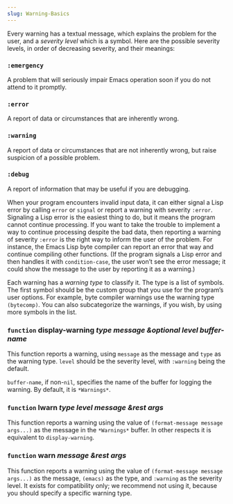 ```yaml
---
slug: Warning-Basics
---
```


Every warning has a textual message, which explains the problem for the user, and a *severity level* which is a symbol. Here are the possible severity levels, in order of decreasing severity, and their meanings:

### `:emergency`

A problem that will seriously impair Emacs operation soon if you do not attend to it promptly.

### `:error`

A report of data or circumstances that are inherently wrong.

### `:warning`

A report of data or circumstances that are not inherently wrong, but raise suspicion of a possible problem.

### `:debug`

A report of information that may be useful if you are debugging.

When your program encounters invalid input data, it can either signal a Lisp error by calling `error` or `signal` or report a warning with severity `:error`. Signaling a Lisp error is the easiest thing to do, but it means the program cannot continue processing. If you want to take the trouble to implement a way to continue processing despite the bad data, then reporting a warning of severity `:error` is the right way to inform the user of the problem. For instance, the Emacs Lisp byte compiler can report an error that way and continue compiling other functions. (If the program signals a Lisp error and then handles it with `condition-case`, the user won’t see the error message; it could show the message to the user by reporting it as a warning.)

Each warning has a *warning type* to classify it. The type is a list of symbols. The first symbol should be the custom group that you use for the program’s user options. For example, byte compiler warnings use the warning type `(bytecomp)`. You can also subcategorize the warnings, if you wish, by using more symbols in the list.

### <span className="tag function">`function`</span> **display-warning** *type message \&optional level buffer-name*

This function reports a warning, using `message` as the message and `type` as the warning type. `level` should be the severity level, with `:warning` being the default.

`buffer-name`, if non-`nil`, specifies the name of the buffer for logging the warning. By default, it is `*Warnings*`.

### <span className="tag function">`function`</span> **lwarn** *type level message \&rest args*

This function reports a warning using the value of `(format-message message args...)` as the message in the `*Warnings*` buffer. In other respects it is equivalent to `display-warning`.

### <span className="tag function">`function`</span> **warn** *message \&rest args*

This function reports a warning using the value of `(format-message message args...)` as the message, `(emacs)` as the type, and `:warning` as the severity level. It exists for compatibility only; we recommend not using it, because you should specify a specific warning type.
